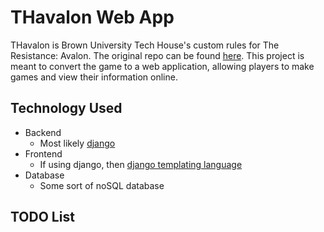 # THavalon Web App

THavalon is Brown University Tech House's custom rules for The Resistance: Avalon. The original repo can be found [here](https://github.com/aquadrizzt/THavalon). This project is meant to convert the game to a web application, allowing players to make games and view their information online. 

## Technology Used
* Backend
  * Most likely [django](https://www.djangoproject.com/)
* Frontend
  * If using django, then [django templating language](https://docs.djangoproject.com/en/1.11/topics/templates/)
* Database
  * Some sort of noSQL database

## TODO List

